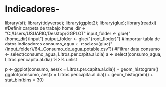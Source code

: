 # Indicadores-
library(sf); library(tidyverse); library(ggplot2); library(glue); library(readxl)
#Definir carpeta de trabajo
home_dir <- "C:/Users/USUARIO/Desktop/GGPLOT"
input_folder <- glue("{home_dir}/Input")
output_folder <- glue("{root_floder}")
#Importar tabla de datos indicadores
consumo_agua <- read.csv(glue("{input_folder}/64._Consumo_de_agua_potable.csv"))
#Filtrar data
consumo <- select(consumo_agua, Litros.per.capita.al.dia)
a <- select(consumo_agua, Litros.per.capita.al.dia) %>% unlist

p <- ggplot(consumo, aes(x = Litros.per.capita.al.dia)) + geom_histogram() 
ggplot(consumo, aes(x = Litros.per.capita.al.dia)) + geom_histogram() + stat_bin(bins = 30)

